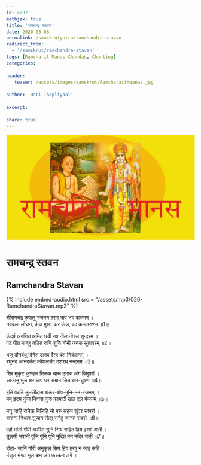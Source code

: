 ```yaml
---    
id: 4097    
mathjax: true    
title: 'रामचन्द्र स्तवन'    
date: 2020-05-08    
permalink: /samskrutyatra/ramchandra-stavan
redirect_from: 
  - '/samskrut/ramchandra-stavan'
tags: [Ramcharit Manas Chandas, Chanting]    
categories:    
    
header:    
   teaser: /assets/images/samskrut/RamcharaitMaanas.jpg    
    
author: 'Hari Thapliyaal'    
    
excerpt:    
    
share: true    
---    
```

    
![](/assets/images/samskrut/RamcharaitMaanas.jpg)    
    
# रामचन्द्र स्तवन    
## Ramchandra Stavan    
    
{% include embed-audio.html src = "/assets/mp3/026-RamchandraStavan.mp3" %}     
    
श्रीरामचंद्र कृपालु भजमन हरण भाव भय दारुणम् ।    
नवकंज लोचन, कंज मुख, कर कंज, पद कन्जारुणम ॥1॥    
    
कंदर्प अगणित अमित छवी नव नील नीरज सुन्दरम ।    
पट पीत मानहु तड़ित रुचि शुचि नौमी जनक सुतावरम् ॥2॥    
    
भजु दीनबंधु दिनेश दानव दैत्य वंश निकंदनम् ।    
रघुनंद आनंदकंद कौशलचंद दशरथ नन्दनम ॥3॥    
    
सिर मुकुट कुण्डल तिलक चारू उदारु अंग विभुषणं ।    
आजानु भुज शर चाप धर संग्राम जित खर-धुषणं ॥4॥    
    
इति वदति तुलसीदास शंकर-शेष-मुनि-मन-रंजनम् ।    
मम् हृदय कुंज निवास कुरु कामादी खल दल गंजनम् ॥5॥    
    
मनु जाहिं राचेऊ मिलिहि सो बरु सहज सुंदर सांवरों ।    
करुना निधान सुजान सिलु सनेहु जानत रावरो ॥6॥    
    
एही भांती गौरी असीस सुनि सिय सहित हिय हरषी अली ।    
तुलसी भवानी पूजि पूनि पूनि मुदित मन मंदिर चली ॥7॥    
    
दोहा- जानि गौरी अनुकूल सिय हिय हरषु न जाइ कहि ।    
मंजुल मंगल मूल बाम अंग फरकन लगे ॥    
    
